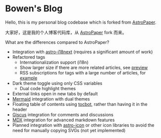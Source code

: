 # Bowen's Blog

Hello, this is my personal blog codebase which is forked from [AstroPaper](https://github.com/satnaing/astro-paper).

大家好，这是我的个人博客代码库，从 [AstroPaper](https://github.com/satnaing/astro-paper) fork 而来。

What are the differences compared to AstroPaper?

- Integration with [astro-i18next](https://github.com/yassinedoghri/astro-i18next) (requires a significant amount of work)
- Refactored tags
  - Internationalization support (i18n)
  - Show larger size if there are more related articles, see [preview](https://blog.bowen.cool/tags)
  - RSS subscriptions for tags with a large number of articles, for [example](https://blog.bowen.cool/tags/unraid)
- Dark theme toggle using only CSS variables
  - Dual code highlight themes
- External links open in new tabs by default
- [Mermaid](https://github.com/mermaid-js/mermaid) integration with dual themes
- Floating table of contents using [tocbot](https://tscanlin.github.io/tocbot/), rather than having it in the header
- [Giscus](https://giscus.app/) integration for comments and discussions
- [MDX](https://mdxjs.com/) integration for advanced markdown features
- Planned integration with [astro-icon](https://github.com/natemoo-re/astro-icon) or other icon libraries to avoid the need for manually copying SVGs (not yet implemented)
